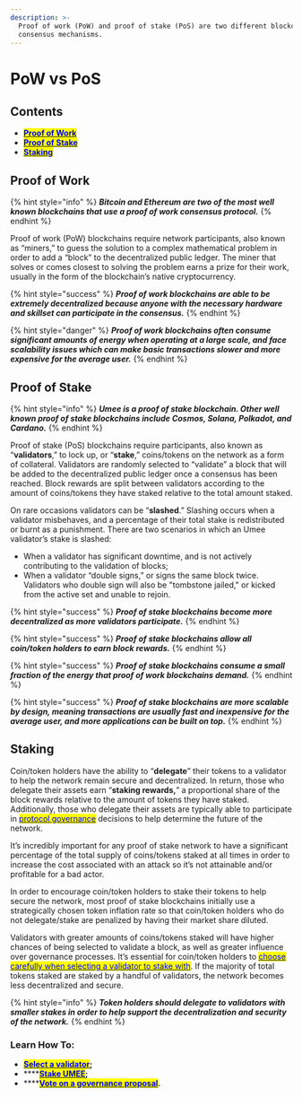 ```yaml
---
description: >-
  Proof of work (PoW) and proof of stake (PoS) are two different blockchain
  consensus mechanisms.
---
```


# PoW vs PoS

## Contents

* <mark style="color:blue;">****</mark>[<mark style="color:blue;">**Proof of Work**</mark>](pow-vs-pos.md#proof-of-work)<mark style="color:blue;">****</mark>
* <mark style="color:blue;">****</mark>[<mark style="color:blue;">**Proof of Stake**</mark>](pow-vs-pos.md#proof-of-stake)<mark style="color:blue;">****</mark>
* <mark style="color:blue;">****</mark>[<mark style="color:blue;">**Staking**</mark>](pow-vs-pos.md#staking)<mark style="color:blue;">****</mark>

## **Proof of Work**

{% hint style="info" %}
_**Bitcoin and Ethereum are two of the most well known blockchains that use a proof of work consensus protocol.**_
{% endhint %}

Proof of work (PoW) blockchains require network participants, also known as “miners,” to guess the solution to a complex mathematical problem in order to add a “block” to the decentralized public ledger. The miner that solves or comes closest to solving the problem earns a prize for their work, usually in the form of the blockchain’s native cryptocurrency.

{% hint style="success" %}
_**Proof of work blockchains are able to be extremely decentralized because anyone with the necessary hardware and skillset can participate in the consensus.**_
{% endhint %}

{% hint style="danger" %}
_**Proof of work blockchains often consume significant amounts of energy when operating at a large scale, and face scalability issues which can make basic transactions slower and more expensive for the average user.**_
{% endhint %}

## Proof of Stake

{% hint style="info" %}
_**Umee is a proof of stake blockchain. Other well known proof of stake blockchains include Cosmos, Solana, Polkadot, and Cardano.**_
{% endhint %}

Proof of stake (PoS) blockchains require participants, also known as “**validators**,” to lock up, or “**stake**,” coins/tokens on the network as a form of collateral. Validators are randomly selected to “validate” a block that will be added to the decentralized public ledger once a consensus has been reached. Block rewards are split between validators according to the amount of coins/tokens they have staked relative to the total amount staked.

On rare occasions validators can be “**slashed**.” Slashing occurs when a validator misbehaves, and a percentage of their total stake is redistributed or burnt as a punishment. There are two scenarios in which an Umee validator’s stake is slashed:

* When a validator has significant downtime, and is not actively contributing to the validation of blocks;&#x20;
* When a validator “double signs,” or signs the same block twice. Validators who double sign will also be "tombstone jailed," or kicked from the active set and unable to rejoin.

{% hint style="success" %}
_**Proof of stake blockchains become more decentralized as more validators participate.**_
{% endhint %}

{% hint style="success" %}
_**Proof of stake blockchains allow all coin/token holders to earn block rewards.**_
{% endhint %}

{% hint style="success" %}
_**Proof of stake blockchains consume a small fraction of the energy that proof of work blockchains demand.**_
{% endhint %}

{% hint style="success" %}
_**Proof of stake blockchains are more scalable by design, meaning transactions are usually fast and inexpensive for the average user, and more applications can be built on top.**_
{% endhint %}

## Staking

Coin/token holders have the ability to “**delegate**” their tokens to a validator to help the network remain secure and decentralized. In return, those who delegate their assets earn “**staking rewards,**” a proportional share of the block rewards relative to the amount of tokens they have staked. Additionally, those who delegate their assets are typically able to participate in [<mark style="color:blue;">protocol governance</mark>](../governance/) decisions to help determine the future of the network.

It’s incredibly important for any proof of stake network to have a significant percentage of the total supply of coins/tokens staked at all times in order to increase the cost associated with an attack so it’s not attainable and/or profitable for a bad actor.

In order to encourage coin/token holders to stake their tokens to help secure the network, most proof of stake blockchains initially use a strategically chosen token inflation rate so that coin/token holders who do not delegate/stake are penalized by having their market share diluted.

Validators with greater amounts of coins/tokens staked will have higher chances of being selected to validate a block, as well as greater influence over governance processes. It’s essential for coin/token holders to [<mark style="color:blue;">choose carefully when selecting a validator to stake with</mark>](../../using-umee/staking-umee/selecting-a-validator.md). If the majority of total tokens staked are staked by a handful of validators, the network becomes less decentralized and secure.

{% hint style="info" %}
_**Token holders should delegate to validators with smaller stakes in order to help support the decentralization and security of the network.**_
{% endhint %}

### Learn How To:

* <mark style="color:blue;"></mark>[<mark style="color:blue;">**Select a validator**</mark>](../../using-umee/staking-umee/selecting-a-validator.md)**;**
* ****[<mark style="color:blue;">**Stake UMEE**</mark>](../../using-umee/staking-umee/)**;**
* ****[<mark style="color:blue;">**Vote on a governance proposal**</mark>](../../using-umee/participating-in-governance.md)**.**

